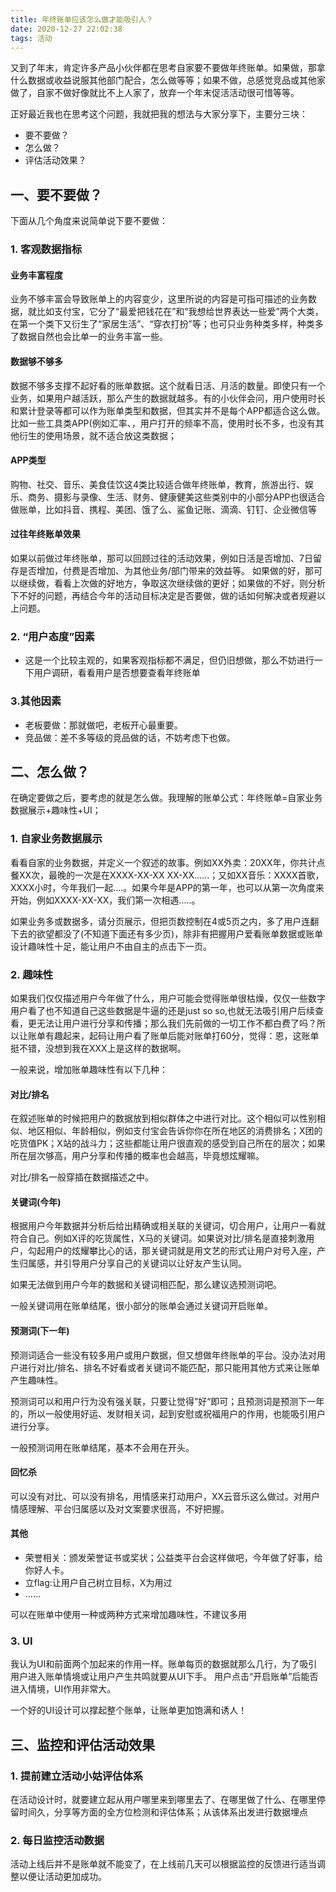 ```yaml
---
title: 年终账单应该怎么做才能吸引人？
date: 2020-12-27 22:02:38
tags: 活动
---
```


又到了年末，肯定许多产品小伙伴都在思考自家要不要做年终账单。如果做，那拿什么数据或收益说服其他部门配合，怎么做等等；如果不做，总感觉竞品或其他家做了，自家不做好像就比不上人家了，放弃一个年末促活活动很可惜等等。

正好最近我也在思考这个问题，我就把我的想法与大家分享下，主要分三块：

- 要不要做？
- 怎么做？
- 评估活动效果？


## 一、要不要做？

下面从几个角度来说简单说下要不要做：

### 1. 客观数据指标

#### 业务丰富程度

业务不够丰富会导致账单上的内容变少，这里所说的内容是可指可描述的业务数据，就比如支付宝，它分了“最爱把钱花在”和“我想给世界表达一些爱”两个大类，在第一个类下又衍生了“家居生活”、“穿衣打扮”等；也可只业务种类多样，种类多了数据自然也会比单一的业务丰富一些。

#### 数据够不够多

数据不够多支撑不起好看的账单数据。这个就看日活、月活的数量。即使只有一个业务，如果用户越活跃，那么产生的数据就越多。有的小伙伴会问，用户使用时长和累计登录等都可以作为账单类型和数据，但其实并不是每个APP都适合这么做。比如一些工具类APP(例如汇率、，用户打开的频率不高，使用时长不多，也没有其他衍生的使用场景，就不适合放这类数据；

#### APP类型

购物、社交、音乐、美食佳饮这4类比较适合做年终账单，教育，旅游出行、娱乐、商务、摄影与录像、生活、财务、健康健美这些类别中的小部分APP也很适合做账单，比如抖音、携程、美团、饿了么、鲨鱼记账、滴滴、钉钉、企业微信等

#### 过往年终账单效果

如果以前做过年终账单，那可以回顾过往的活动效果，例如日活是否增加、7日留存是否增加，付费是否增加、为其他业务/部门带来的效益等。 如果做的好，那可以继续做，看看上次做的好地方，争取这次继续做的更好；如果做的不好，则分析下不好的问题，再结合今年的活动目标决定是否要做，做的话如何解决或者规避以上问题。

### 2. “用户态度”因素

- 这是一个比较主观的，如果客观指标都不满足，但仍旧想做，那么不妨进行一下用户调研，看看用户是否想要查看年终账单

### 3.其他因素

- 老板要做：那就做吧，老板开心最重要。
- 竞品做：差不多等级的竞品做的话，不妨考虑下也做。

## 二、怎么做？

在确定要做之后，要考虑的就是怎么做。我理解的账单公式：年终账单=自家业务数据展示+趣味性+UI；

### 1. 自家业务数据展示

看看自家的业务数据，并定义一个叙述的故事。例如XX外卖：20XX年，你共计点餐XX次，最晚的一次是在XXXX-XX-XX XX-XX......；又如XX音乐：XXXX首歌，XXXX小时，今年我们一起....。如果今年是APP的第一年，也可以从第一次角度来开始，例如XXXX-XX-XX，我们第一次相遇.....。 

如果业务多或数据多，请分页展示，但把页数控制在4或5页之内，多了用户连翻下去的欲望都没了(不知道下面还有多少页)，除非有把握用户爱看账单数据或账单设计趣味性十足，能让用户不由自主的点击下一页。

### 2. 趣味性

如果我们仅仅描述用户今年做了什么，用户可能会觉得账单很枯燥，仅仅一些数字用户看了也不知道自己这些数据是牛逼的还是just so so,也就无法吸引用户后续查看，更无法让用户进行分享和传播；那么我们先前做的一切工作不都白费了吗？所以让账单有趣起来，起码让用户看了账单后能对账单打60分，觉得：恩，这账单挺不错，没想到我在XXX上是这样的数据啊。

一般来说，增加账单趣味性有以下几种：

#### 对比/排名

在叙述账单的时候把用户的数据放到相似群体之中进行对比。这个相似可以性别相似、地区相似、年龄相似，例如支付宝会告诉你你在所在地区的消费排名；X团的吃货值PK；X站的战斗力；这些都能让用户很直观的感受到自己所在的层次；如果所在层次够高，用户分享和传播的概率也会越高，毕竟想炫耀嘛。

对比/排名一般穿插在数据描述之中。

#### 关键词(今年)

根据用户今年数据并分析后给出精确或相关联的关键词，切合用户，让用户一看就符合自己。例如X评的吃货属性，X马的关键词。如果说对比/排名是直接刺激用户，勾起用户的炫耀攀比心的话，那关键词就是用文艺的形式让用户对号入座，产生归属感，并引导用户分享自己的关键词以让好友产生认同。

如果无法做到用户今年的数据和关键词相匹配，那么建议选预测词吧。

一般关键词用在账单结尾，很小部分的账单会通过关键词开启账单。

#### 预测词(下一年)

预测词适合一些没有较多用户或用户数据，但又想做年终账单的平台。没办法对用户进行对比/排名、排名不好看或者关键词不能匹配，那只能用其他方式来让账单产生趣味性。

预测词可以和用户行为没有强关联，只要让觉得”好“即可；且预测词是预测下一年的，所以一般使用好运、发财相关词，起到安慰或祝福用户的作用，也能吸引用户进行分享。

一般预测词用在账单结尾，基本不会用在开头。

#### 回忆杀

可以没有对比、可以没有排名，用情感来打动用户，XX云音乐这么做过。对用户情感理解、平台归属感以及对文案要求很高，不好把握。

#### 其他

- 荣誉相关：颁发荣誉证书或奖状；公益类平台会这样做吧，今年做了好事，给你好人卡。
- 立flag:让用户自己树立目标，X为用过
- ......

可以在账单中使用一种或两种方式来增加趣味性，不建议多用

### 3. UI

我认为UI和前面两个加起来的作用一样。账单每页的数据就那么几行，为了吸引用户进入账单情境或让用户产生共鸣就要从UI下手。 用户点击“开启账单”后能否进入情境，UI作用非常大。

一个好的UI设计可以撑起整个账单，让账单更加饱满和诱人！

## 三、监控和评估活动效果

### 1. 提前建立活动小姑评估体系

在活动设计时，就要建立起从用户哪里来到哪里去了、在哪里做了什么、在哪里停留时间久，分享等方面的全方位检测和评估体系；从该体系出发进行数据埋点

### 2. 每日监控活动数据

活动上线后并不是账单就不能变了，在上线前几天可以根据监控的反馈进行适当调整以便让活动更加成功。